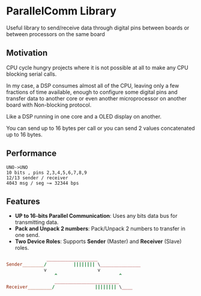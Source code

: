 
# ParallelComm Library

Useful library to send/receive data through digital pins between boards or 
between processors on the same board

## Motivation

CPU cycle hungry projects where it is not possible at all to make any 
CPU blocking serial calls.

In my case, a DSP consumes almost all of the CPU, leaving only a few 
fractions of time available, enough to configure some digital pins and 
transfer data to another core or even another microprocessor on 
another board with Non-blocking protocol.

Like a DSP running in one core and a OLED display on another.

You can send up to 16 bytes per call or you can send 2 
values concatenated up to 16 bytes.

## Performance
```
UNO->UNO 
10 bits , pins 2,3,4,5,6,7,8,9
12/13 sender / receiver
4043 msg / seg ~= 32344 bps 
```

## Features

- **UP to 16-bits Parallel Communication**: Uses any bits data bus for transmitting data.
- **Pack and Unpack 2 numbers**: Pack/Unpack 2 numbers to transfer in one send.
- **Two Device Roles**: Supports **Sender** (Master) and **Receiver** (Slave) roles.


```ruby
               ___________________
Sender________/          |||||||| \_______________
              v                   v
                  ^                       ^
                  ________________________
Receiver_________/               |||||||| \____

```